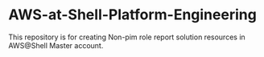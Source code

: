 # AWS-at-Shell-Platform-Engineering
This repository is for creating Non-pim role report solution resources in AWS@Shell Master account.